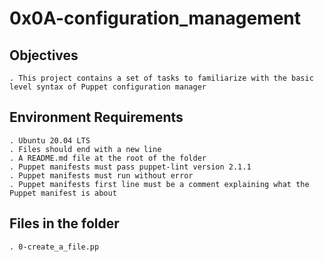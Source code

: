 # 0x0A-configuration_management

## Objectives

    . This project contains a set of tasks to familiarize with the basic level syntax of Puppet configuration manager

## Environment Requirements

    . Ubuntu 20.04 LTS
    . Files should end with a new line
    . A README.md file at the root of the folder
    . Puppet manifests must pass puppet-lint version 2.1.1
    . Puppet manifests must run without error
    . Puppet manifests first line must be a comment explaining what the Puppet manifest is about

## Files in the folder

    . 0-create_a_file.pp
